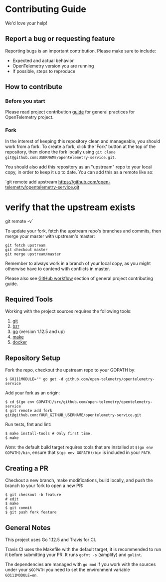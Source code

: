 # Contributing Guide

We'd love your help!

## Report a bug or requesting feature

Reporting bugs is an important contribution. Please make sure to include:

* Expected and actual behavior
* OpenTelemetry version you are running
* If possible, steps to reproduce

## How to contribute

### Before you start

Please read project contribution
[guide](https://github.com/open-telemetry/community/blob/master/CONTRIBUTING.md)
for general practices for OpenTelemetry project.

### Fork

In the interest of keeping this repository clean and manageable, you should
work from a fork. To create a fork, click the 'Fork' button at the top of the
repository, then clone the fork locally using `git clone
git@github.com:USERNAME/opentelemetry-service.git`.

You should also add this repository as an "upstream" repo to your local copy,
in order to keep it up to date. You can add this as a remote like so:

`git remote add upstream https://github.com/open-telemetry/opentelemetry-service.git

# verify that the upstream exists
git remote -v`

To update your fork, fetch the upstream repo's branches and commits, then merge your master with upstream's master:

```
git fetch upstream
git checkout master
git merge upstream/master
```

Remember to always work in a branch of your local copy, as you might otherwise
have to contend with conflicts in master.

Please also see [GitHub
workflow](https://github.com/open-telemetry/community/blob/master/CONTRIBUTING.md#github-workflow)
section of general project contributing guide.

## Required Tools

Working with the project sources requires the following tools:

1. [git](https://git-scm.com/)
2. [bzr](http://bazaar.canonical.com/en/)
3. [go](https://golang.org/) (version 1.12.5 and up)
4. [make](https://www.gnu.org/software/make/)
5. [docker](https://www.docker.com/)

## Repository Setup

Fork the repo, checkout the upstream repo to your GOPATH by:

```
$ GO111MODULE="" go get -d github.com/open-telemetry/opentelemetry-service
```

Add your fork as an origin:

```shell
$ cd $(go env GOPATH)/src/github.com/open-telemetry/opentelemetry-service
$ git remote add fork git@github.com:YOUR_GITHUB_USERNAME/opentelemetry-service.git
```

Run tests, fmt and lint:

```shell 
$ make install-tools # Only first time.
$ make
```

*Note:* the default build target requires tools that are installed at `$(go env GOPATH)/bin`, ensure that `$(go env GOPATH)/bin` is included in your `PATH`.

## Creating a PR

Checkout a new branch, make modifications, build locally, and push the branch to your fork
to open a new PR:

```shell
$ git checkout -b feature
# edit
$ make
$ git commit
$ git push fork feature
```

## General Notes

This project uses Go 1.12.5 and Travis for CI.

Travis CI uses the Makefile with the default target, it is recommended to
run it before submitting your PR. It runs `gofmt -s` (simplify) and `golint`.

The dependencies are managed with `go mod` if you work with the sources under your
`$GOPATH` you need to set the environment variable `GO111MODULE=on`.
